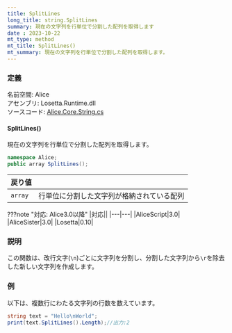 ```yaml
---
title: SplitLines
long_title: string.SplitLines
summary: 現在の文字列を行単位で分割した配列を取得します
date : 2023-10-22
mt_type: method
mt_title: SplitLines()
mt_summary: 現在の文字列を行単位で分割した配列を取得します。
---
```


### 定義
名前空間: Alice<br/>
アセンブリ: Losetta.Runtime.dll<br/>
ソースコード: [Alice.Core.String.cs](https://github.com/WSOFT-Project/Losetta/blob/master/Losetta.Runtime/Core/Extension/Alice.Core.String.cs)

#### SplitLines()

現在の文字列を行単位で分割した配列を取得します。

```cs title="AliceScript"
namespace Alice;
public array SplitLines();
```

|戻り値| |
|-|-|
|`array`|行単位に分割した文字列が格納されている配列|

???note "対応: Alice3.0以降"
    |対応||
    |---|---|
    |AliceScript|3.0|
    |AliceSister|3.0|
    |Losetta|0.10|

### 説明
この関数は、改行文字(`\n`)ごとに文字列を分割し、分割した文字列から`\r`を除去した新しい文字列を作成します。

### 例
以下は、複数行にわたる文字列の行数を数えています。

```cs title="AliceScript"
string text = "Hello\nWorld";
print(text.SplitLines().Length);//出力:2
```
